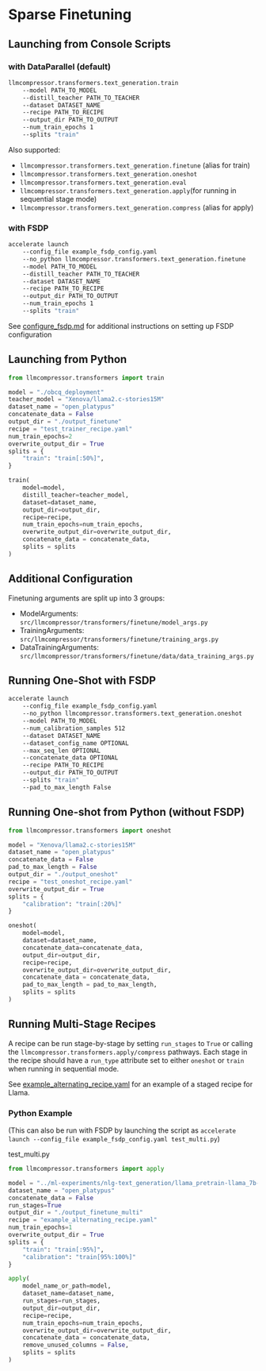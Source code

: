 # Sparse Finetuning

## Launching from Console Scripts

### with DataParallel (default)

```bash
llmcompressor.transformers.text_generation.train
    --model PATH_TO_MODEL
    --distill_teacher PATH_TO_TEACHER
    --dataset DATASET_NAME
    --recipe PATH_TO_RECIPE
    --output_dir PATH_TO_OUTPUT
    --num_train_epochs 1
    --splits "train"
```

Also supported:

* `llmcompressor.transformers.text_generation.finetune` (alias for train)
* `llmcompressor.transformers.text_generation.oneshot`
* `llmcompressor.transformers.text_generation.eval`
* `llmcompressor.transformers.text_generation.apply`(for running in sequential stage mode)
* `llmcompressor.transformers.text_generation.compress` (alias for apply)

### with FSDP

```bash
accelerate launch 
    --config_file example_fsdp_config.yaml 
    --no_python llmcompressor.transformers.text_generation.finetune
    --model PATH_TO_MODEL
    --distill_teacher PATH_TO_TEACHER
    --dataset DATASET_NAME
    --recipe PATH_TO_RECIPE
    --output_dir PATH_TO_OUTPUT
    --num_train_epochs 1
    --splits "train"
```

See [configure_fsdp.md](examples/finetuning/configure_fsdp.md) for additional instructions on setting up FSDP configuration

## Launching from Python

```python
from llmcompressor.transformers import train

model = "./obcq_deployment"
teacher_model = "Xenova/llama2.c-stories15M"
dataset_name = "open_platypus"
concatenate_data = False
output_dir = "./output_finetune"
recipe = "test_trainer_recipe.yaml"
num_train_epochs=2
overwrite_output_dir = True
splits = {
    "train": "train[:50%]",
}

train(
    model=model,
    distill_teacher=teacher_model,
    dataset=dataset_name,
    output_dir=output_dir,
    recipe=recipe,
    num_train_epochs=num_train_epochs,
    overwrite_output_dir=overwrite_output_dir,
    concatenate_data = concatenate_data,
    splits = splits
)
```

## Additional Configuration

Finetuning arguments are split up into 3 groups:

* ModelArguments: `src/llmcompressor/transformers/finetune/model_args.py`
* TrainingArguments: `src/llmcompressor/transformers/finetune/training_args.py`
* DataTrainingArguments: `src/llmcompressor/transformers/finetune/data/data_training_args.py`


## Running One-Shot with FSDP
```bash
accelerate launch 
    --config_file example_fsdp_config.yaml 
    --no_python llmcompressor.transformers.text_generation.oneshot
    --model PATH_TO_MODEL
    --num_calibration_samples 512
    --dataset DATASET_NAME
    --dataset_config_name OPTIONAL
    --max_seq_len OPTIONAL
    --concatenate_data OPTIONAL
    --recipe PATH_TO_RECIPE
    --output_dir PATH_TO_OUTPUT
    --splits "train"
    --pad_to_max_length False
```


## Running One-shot from Python (without FSDP)
```python
from llmcompressor.transformers import oneshot

model = "Xenova/llama2.c-stories15M"
dataset_name = "open_platypus"
concatenate_data = False
pad_to_max_length = False
output_dir = "./output_oneshot"
recipe = "test_oneshot_recipe.yaml"
overwrite_output_dir = True
splits = {
    "calibration": "train[:20%]"
}

oneshot(
    model=model,
    dataset=dataset_name,
    concatenate_data=concatenate_data,
    output_dir=output_dir,
    recipe=recipe,
    overwrite_output_dir=overwrite_output_dir,
    concatenate_data = concatenate_data,
    pad_to_max_length = pad_to_max_length,
    splits = splits
)
```

## Running Multi-Stage Recipes

A recipe can be run stage-by-stage by setting `run_stages` to `True` or calling the 
`llmcompressor.transformers.apply/compress` pathways. Each stage in the recipe should have 
a `run_type` attribute set to either `oneshot` or `train` when running in sequential 
mode.

See [example_alternating_recipe.yaml](../../../../examples/finetuning/example_alternating_recipe.yaml) for an example 
of a staged recipe for Llama. 

### Python Example
(This can also be run with FSDP by launching the script as `accelerate launch --config_file example_fsdp_config.yaml test_multi.py`)

test_multi.py
```python
from llmcompressor.transformers import apply

model = "../ml-experiments/nlg-text_generation/llama_pretrain-llama_7b-base/dense/training"
dataset_name = "open_platypus"
concatenate_data = False
run_stages=True
output_dir = "./output_finetune_multi"
recipe = "example_alternating_recipe.yaml"
num_train_epochs=1
overwrite_output_dir = True
splits = {
    "train": "train[:95%]",
    "calibration": "train[95%:100%]"
}

apply(
    model_name_or_path=model,
    dataset_name=dataset_name,
    run_stages=run_stages,
    output_dir=output_dir,
    recipe=recipe,
    num_train_epochs=num_train_epochs,
    overwrite_output_dir=overwrite_output_dir,
    concatenate_data = concatenate_data,
    remove_unused_columns = False,
    splits = splits
)
```